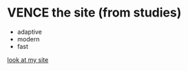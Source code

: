 # VENCE the site (from studies)

- adaptive
- modern
- fast

[look at my site](https://valeriilisitsyn.github.io/VENCE/)
